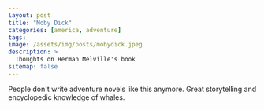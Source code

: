 ```yaml
---
layout: post
title: "Moby Dick"
categories: [america, adventure]
tags:       
image: /assets/img/posts/mobydick.jpeg
description: >
  Thoughts on Herman Melville's book
sitemap: false
---
```


People don't write adventure novels like this anymore. Great storytelling and encyclopedic knowledge of whales.